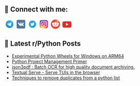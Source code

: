 ## 🔎 Connect with me:
[<img src="https://github.com/bullbesh/bullbesh/blob/main/images/Telegram.png" width="32" height="32" />](https://t.me/bullbesh)
[<img src="https://github.com/bullbesh/bullbesh/blob/main/images/VK.png" width="32" height="32" />](https://vk.com/bullbesh)
[<img src="https://github.com/bullbesh/bullbesh/blob/main/images/Twitter.png" width="32" height="32" />](https://twitter.com/bullbesh1)
[<img src="https://github.com/bullbesh/bullbesh/blob/main/images/Instagram.png" width="32" height="32" />](https://www.instagram.com/bullbesh)
[<img src="https://github.com/bullbesh/bullbesh/blob/main/images/Reddit.png" width="32" height="32" />](https://www.reddit.com/user/bullbesh)
[<img src="https://github.com/bullbesh/bullbesh/blob/main/images/YouTube.png" width="32" height="32" />](https://www.youtube.com/channel/UCtfjRs6uzgq5mfm8S06WTcg)

## 📕 Latest r/Python Posts
<!-- BLOG-POST-LIST:START -->
- [Experimental Python Wheels for Windows on ARM64](https://www.reddit.com/r/Python/comments/1djpj8t/experimental_python_wheels_for_windows_on_arm64/)
- [Python Project Management Primer](https://www.reddit.com/r/Python/comments/1djp1gw/python_project_management_primer/)
- [json3pdf : Batch OCR for high quality document archiving.](https://www.reddit.com/r/Python/comments/1djlr6e/json3pdf_batch_ocr_for_high_quality_document/)
- [Textual Serve - Serve TUIs in the browser](https://www.reddit.com/r/Python/comments/1djk6u8/textual_serve_serve_tuis_in_the_browser/)
- [Techniques to remove duplicates from a python list](https://www.reddit.com/r/Python/comments/1djj91h/techniques_to_remove_duplicates_from_a_python_list/)
<!-- BLOG-POST-LIST:END -->
